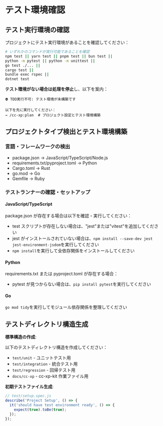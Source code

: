 # テスト環境確認

## テスト実行環境の確認

プロジェクトにテスト実行環境があることを確認してください：

```bash
# いずれかのコマンドが実行可能であることを確認
npm test || yarn test || pnpm test || bun test ||
python -m pytest || python -m unittest ||
go test ./... ||
cargo test ||
bundle exec rspec ||
dotnet test
```

**テスト環境がない場合は処理を停止**し、以下を案内：

```
⛔ TDD実行不可: テスト環境が未構築です

以下を先に実行してください：
→ /cc-xp:plan  # プロジェクト設定とテスト環境構築
```

## プロジェクトタイプ検出とテスト環境構築

### 言語・フレームワークの検出

- package.json → JavaScript/TypeScript/Node.js
- requirements.txt/pyproject.toml → Python
- Cargo.toml → Rust
- go.mod → Go
- Gemfile → Ruby

### テストランナーの確認・セットアップ

#### JavaScript/TypeScript

package.json が存在する場合は以下を確認・実行してください：
- test スクリプトが存在しない場合は、"jest"または"vitest"を追加してください
- jest がインストールされていない場合は、`npm install --save-dev jest jest-environment-jsdom`を実行してください  
- `npm install`を実行して全依存関係をインストールしてください

#### Python

requirements.txt または pyproject.toml が存在する場合：
- pytest が見つからない場合は、`pip install pytest`を実行してください

#### Go

`go mod tidy`を実行してモジュール依存関係を整理してください

## テストディレクトリ構造生成

**標準構造の作成**:

以下のテストディレクトリ構造を作成してください：
- `test/unit` - ユニットテスト用
- `test/integration` - 統合テスト用  
- `test/regression` - 回帰テスト用
- `docs/cc-xp` - cc-xp-kit 作業ファイル用

**初期テストファイル生成**:
```javascript
// test/setup.spec.js
describe('Project Setup', () => {
  it('should have test environment ready', () => {
    expect(true).toBe(true);
  });
});
```